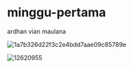 # minggu-pertama


ardhan vian maulana

![1a7b326d22f3c2e4bdd7aae09c85789e](https://github.com/user-attachments/assets/43d6d1ca-7823-4e11-a261-0dde68a3a98b)

![12620955](https://github.com/user-attachments/assets/142cc4ee-0eea-46c9-8c8a-16f442b2541a)



